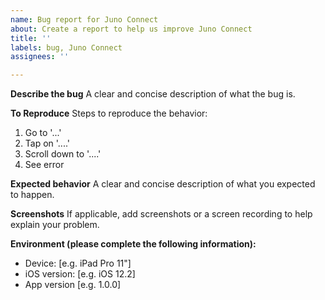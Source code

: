 ```yaml
---
name: Bug report for Juno Connect
about: Create a report to help us improve Juno Connect
title: ''
labels: bug, Juno Connect
assignees: ''

---
```


**Describe the bug**
A clear and concise description of what the bug is.

**To Reproduce**
Steps to reproduce the behavior:
1. Go to '...'
2. Tap on '....'
3. Scroll down to '....'
4. See error

**Expected behavior**
A clear and concise description of what you expected to happen.

**Screenshots**
If applicable, add screenshots or a screen recording to help explain your problem.

**Environment (please complete the following information):**
 - Device: [e.g. iPad Pro 11"]
 - iOS version: [e.g. iOS 12.2]
 - App version [e.g. 1.0.0]
